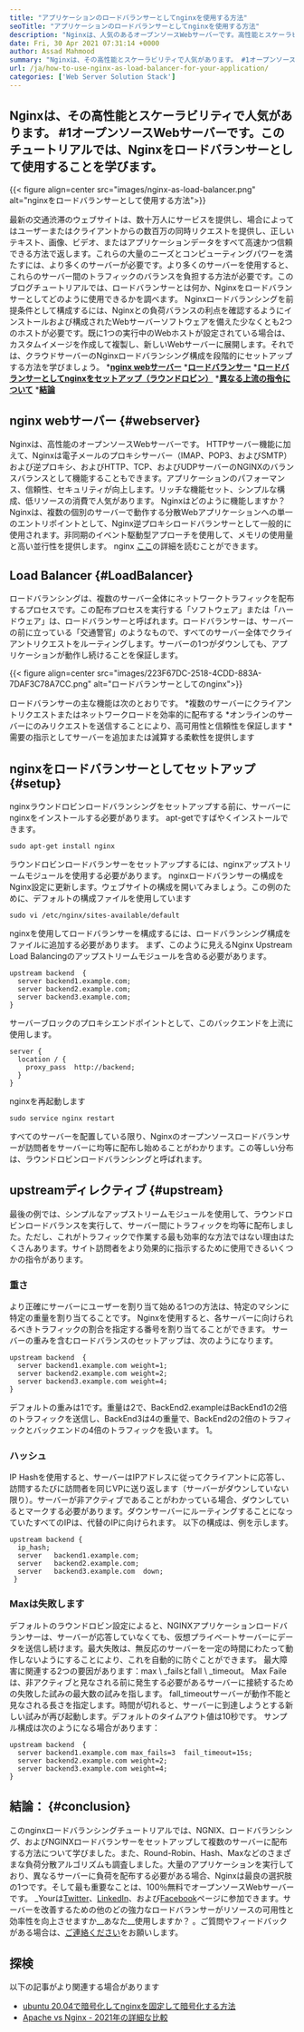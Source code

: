 ```yaml
---
title: "アプリケーションのロードバランサーとしてnginxを使用する方法" 
seoTitle: "アプリケーションのロードバランサーとしてnginxを使用する方法" 
description: "Nginxは、人気のあるオープンソースWebサーバーです。高性能とスケーラビリティでよく知られています。このチュートリアルでは、nginxをロードバランサーとして使用することを学びます" 
date: Fri, 30 Apr 2021 07:31:14 +0000
author: Assad Mahmood
summary: "Nginxは、その高性能とスケーラビリティで人気があります。 #1オープンソースWebサーバーです。このチュートリアルでは、Nginxをロードバランサーとして使用することを学びます。" 
url: /ja/how-to-use-nginx-as-load-balancer-for-your-application/
categories: ['Web Server Solution Stack']
---
```


## Nginxは、その高性能とスケーラビリティで人気があります。 #1オープンソースWebサーバーです。このチュートリアルでは、Nginxをロードバランサーとして使用することを学びます。

{{< figure align=center src="images/nginx-as-load-balancer.png" alt="nginxをロードバランサーとして使用する方法">}}

最新の交通渋滞のウェブサイトは、数十万人にサービスを提供し、場合によってはユーザーまたはクライアントからの数百万の同時リクエストを提供し、正しいテキスト、画像、ビデオ、またはアプリケーションデータをすべて高速かつ信頼できる方法で返します。これらの大量のニーズとコンピューティングパワーを満たすには、より多くのサーバーが必要です。より多くのサーバーを使用すると、これらのサーバー間のトラフィックのバランスを負担する方法が必要です。このブログチュートリアルでは、ロードバランサーとは何か、Nginxをロードバランサーとしてどのように使用できるかを調べます。
Nginxロードバランシングを前提条件として構成するには、Nginxとの負荷バランスの利点を確認するようにインストールおよび構成されたWebサーバーソフトウェアを備えた少なくとも2つのホストが必要です。既に1つの実行中のWebホストが設定されている場合は、カスタムイメージを作成して複製し、新しいWebサーバーに展開します。それでは、クラウドサーバーのNginxロードバランシング構成を段階的にセットアップする方法を学びましょう。
  ***[nginx webサーバー][1]** 
  ***[ロードバランサー][2]** 
  ***[ロードバランサーとしてnginxをセットアップ（ラウンドロビン）][3]** 
  ***[異なる上流の指令について][4]** 
  ***[結論][5]** 

## nginx webサーバー {#webserver}
Nginxは、高性能のオープンソースWebサーバーです。 HTTPサーバー機能に加えて、Nginxは電子メールのプロキシサーバー（IMAP、POP3、およびSMTP）および逆プロキシ、およびHTTP、TCP、およびUDPサーバーのNGINXのバランスバランスとして機能することもできます。アプリケーションのパフォーマンス、信頼性、セキュリティが向上します。リッチな機能セット、シンプルな構成、低リソースの消費で人気があります。
Nginxはどのように機能しますか？ Nginxは、複数の個別のサーバーで動作する分散Webアプリケーションへの単一のエントリポイントとして、Nginx逆プロキシロードバランサーとして一般的に使用されます。非同期のイベント駆動型アプローチを使用して、メモリの使用量と高い並行性を提供します。 nginx [ここ][6]の詳細を読むことができます。

## Load Balancer   {#LoadBalancer}
ロードバランシングは、複数のサーバー全体にネットワークトラフィックを配布するプロセスです。この配布プロセスを実行する「ソフトウェア」または「ハードウェア」は、ロードバランサーと呼ばれます。ロードバランサーは、サーバーの前に立っている「交通警官」のようなもので、すべてのサーバー全体でクライアントリクエストをルーティングします。サーバーの1つがダウンしても、アプリケーションが動作し続けることを保証します。

{{< figure align=center src="images/223F67DC-2518-4CDD-883A-7DAF3C78A7CC.png" alt="ロードバランサーとしてのnginx">}}

ロードバランサーの主な機能は次のとおりです。
  *複数のサーバーにクライアントリクエストまたはネットワークロードを効率的に配布する
  *オンラインのサーバーにのみリクエストを送信することにより、高可用性と信頼性を保証します
  *需要の指示としてサーバーを追加または減算する柔軟性を提供します

## nginxをロードバランサーとしてセットアップ {#setup}
nginxラウンドロビンロードバランシングをセットアップする前に、サーバーにnginxをインストールする必要があります。 apt-getですばやくインストールできます。
```
sudo apt-get install nginx
```
ラウンドロビンロードバランサーをセットアップするには、nginxアップストリームモジュールを使用する必要があります。 nginxロードバランサーの構成をNginx設定に更新します。ウェブサイトの構成を開いてみましょう。この例のために、デフォルトの構成ファイルを使用しています
```
sudo vi /etc/nginx/sites-available/default
```
nginxを使用してロードバランサーを構成するには、ロードバランシング構成をファイルに追加する必要があります。
まず、このように見えるNginx Upstream Load Balancingのアップストリームモジュールを含める必要があります。
```
upstream backend  {
  server backend1.example.com;
  server backend2.example.com;
  server backend3.example.com;
}
```
サーバーブロックのプロキシエンドポイントとして、このバックエンドを上流に使用します。
```
server {
  location / {
    proxy_pass  http://backend;
  }
}
```
nginxを再起動します
```
sudo service nginx restart
```
すべてのサーバーを配置している限り、Nginxのオープンソースロードバランサーが訪問者をサーバーに均等に配布し始めることがわかります。この等しい分布は、ラウンドロビンロードバランシングと呼ばれます。

## upstreamディレクティブ {#upstream}
最後の例では、シンプルなアップストリームモジュールを使用して、ラウンドロビンロードバランスを実行して、サーバー間にトラフィックを均等に配布しました。ただし、これがトラフィックで作業する最も効率的な方法ではない理由はたくさんあります。サイト訪問者をより効果的に指示するために使用できるいくつかの指令があります。

### 重さ
より正確にサーバーにユーザーを割り当て始める1つの方法は、特定のマシンに特定の重量を割り当てることです。 Nginxを使用すると、各サーバーに向けられるべきトラフィックの割合を指定する番号を割り当てることができます。
サーバーの重みを含むロードバランスのセットアップは、次のようになります。
```
upstream backend  {
  server backend1.example.com weight=1;
  server backend2.example.com weight=2;
  server backend3.example.com weight=4;
}
```
デフォルトの重みは1です。重量は2で、BackEnd2.exampleはBackEnd1の2倍のトラフィックを送信し、BackEnd3は4の重量で、BackEnd2の2倍のトラフィックとバックエンドの4倍のトラフィックを扱います。 1。

### ハッシュ
IP Hashを使用すると、サーバーはIPアドレスに従ってクライアントに応答し、訪問するたびに訪問者を同じVPに送り返します（サーバーがダウンしていない限り）。サーバーが非アクティブであることがわかっている場合、ダウンしているとマークする必要があります。ダウンサーバーにルーティングすることになっていたすべてのIPは、代替のIPに向けられます。
以下の構成は、例を示します。
```
upstream backend {
  ip_hash;
  server   backend1.example.com;
  server   backend2.example.com;
  server   backend3.example.com  down;
 }
```

### Maxは失敗します
デフォルトのラウンドロビン設定によると、NGINXアプリケーションロードバランサーは、サーバーが応答していなくても、仮想プライベートサーバーにデータを送信し続けます。最大失敗は、無反応のサーバーを一定の時間にわたって動作しないようにすることにより、これを自動的に防ぐことができます。
最大障害に関連する2つの要因があります：max \ _failsとfall \ _timeout。 Max Faileは、非アクティブと見なされる前に発生する必要があるサーバーに接続するための失敗した試みの最大数の試みを指します。 fall_timeoutサーバーが動作不能と見なされる長さを指定します。時間が切れると、サーバーに到達しようとする新しい試みが再び起動します。デフォルトのタイムアウト値は10秒です。
サンプル構成は次のようになる場合があります：
```
upstream backend  {
  server backend1.example.com max_fails=3  fail_timeout=15s;
  server backend2.example.com weight=2;
  server backend3.example.com weight=4;
}
```

## 結論： {#conclusion}
このnginxロードバランシングチュートリアルでは、NGNIX、ロードバランシング、およびNGINXロードバランサーをセットアップして複数のサーバーに配布する方法について学びました。また、Round-Robin、Hash、Maxなどのさまざまな負荷分散アルゴリズムも調査しました。大量のアプリケーションを実行しており、異なるサーバーに負荷を配布する必要がある場合、Nginxは最良の選択肢の1つです。そして最も重要なことは、100％無料でオープンソースWebサーバーです。
_Yourは[Twitter][7]、[LinkedIn][8]、および[Facebook][9]ページに参​​加できます。サーバーを改善するための他のどの強力なロードバランサーがリソースの可用性と効率性を向上させますか__あなた__使用しますか？ 。ご質問やフィードバックがある場合は、[ご連絡ください][10]をお願いします。

## 探検
以下の記事がより関連する場合があります
  * [ubuntu 20.04で暗号化してnginxを固定して暗号化する方法][11]
  * [Apache vs Nginx  -  2021年の詳細な比較][12]

  
[1]: #webserver
[2]: #loadbalancer
[3]: #setup
[4]: #upstream
[5]: #conclusion
[6]: https://products.containerize.com/solution-stack/nginx
[7]: https://twitter.com/containerize_co
[8]: https://www.linkedin.com/company/containerize/
[9]: http://facebook.com/containerize
[10]: mailto:yasir.saeed@aspose.com
[11]: https://blog.containerize.com/web-server-solution-stack/how-to-secure-nginx-with-letsencrypt-on-ubuntu-20-04/
[12]: https://blog.containerize.com/2021/02/26/apache-vs-nginx-detailed-comparison-in-2021/
